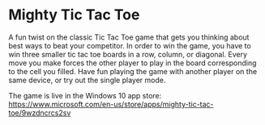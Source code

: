 # Mighty Tic Tac Toe

A fun twist on the classic Tic Tac Toe game that gets you thinking about best ways to beat your competitor. In order to win the game, you have to win three smaller tic tac toe boards in a row, column, or diagonal. Every move you make forces the other player to play in the board corresponding to the cell you filled. Have fun playing the game with another player on the same device, or try out the single player mode.

The game is live in the Windows 10 app store:
https://www.microsoft.com/en-us/store/apps/mighty-tic-tac-toe/9wzdncrcs2sv
